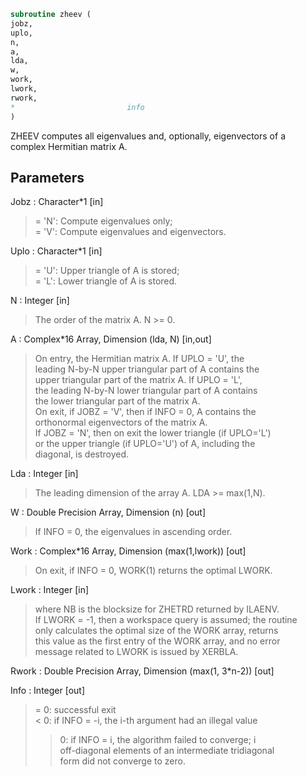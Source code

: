 ```fortran  
subroutine zheev (  
jobz,  
uplo,  
n,  
a,  
lda,  
w,  
work,  
lwork,  
rwork,  
*                         info  
)  
```  
  
ZHEEV computes all eigenvalues and, optionally, eigenvectors of a  
complex Hermitian matrix A.  
  
## Parameters  
Jobz : Character*1 [in]  
> = 'N':  Compute eigenvalues only;  
> = 'V':  Compute eigenvalues and eigenvectors.  
  
Uplo : Character*1 [in]  
> = 'U':  Upper triangle of A is stored;  
> = 'L':  Lower triangle of A is stored.  
  
N : Integer [in]  
> The order of the matrix A.  N >= 0.  
  
A : Complex*16 Array, Dimension (lda, N) [in,out]  
> On entry, the Hermitian matrix A.  If UPLO = 'U', the  
> leading N-by-N upper triangular part of A contains the  
> upper triangular part of the matrix A.  If UPLO = 'L',  
> the leading N-by-N lower triangular part of A contains  
> the lower triangular part of the matrix A.  
> On exit, if JOBZ = 'V', then if INFO = 0, A contains the  
> orthonormal eigenvectors of the matrix A.  
> If JOBZ = 'N', then on exit the lower triangle (if UPLO='L')  
> or the upper triangle (if UPLO='U') of A, including the  
> diagonal, is destroyed.  
  
Lda : Integer [in]  
> The leading dimension of the array A.  LDA >= max(1,N).  
  
W : Double Precision Array, Dimension (n) [out]  
> If INFO = 0, the eigenvalues in ascending order.  
  
Work : Complex*16 Array, Dimension (max(1,lwork)) [out]  
> On exit, if INFO = 0, WORK(1) returns the optimal LWORK.  
  
Lwork : Integer [in]  
> where NB is the blocksize for ZHETRD returned by ILAENV.  
> If LWORK = -1, then a workspace query is assumed; the routine  
> only calculates the optimal size of the WORK array, returns  
> this value as the first entry of the WORK array, and no error  
> message related to LWORK is issued by XERBLA.  
  
Rwork : Double Precision Array, Dimension (max(1, 3*n-2)) [out]  
  
Info : Integer [out]  
> = 0:  successful exit  
> < 0:  if INFO = -i, the i-th argument had an illegal value  
> > 0:  if INFO = i, the algorithm failed to converge; i  
> off-diagonal elements of an intermediate tridiagonal  
> form did not converge to zero.  
  
